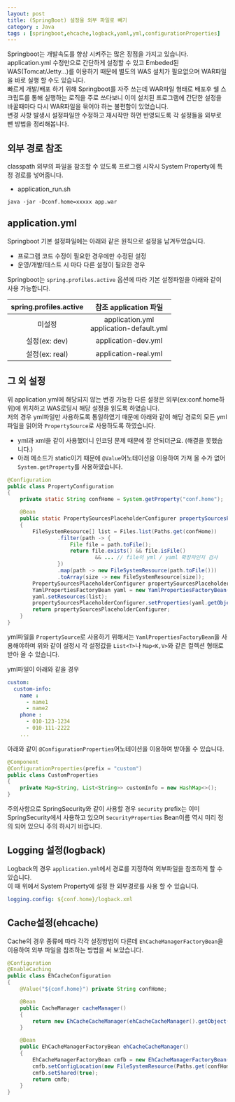 ```yaml
---
layout: post
title: (SpringBoot) 설정을 외부 파일로 빼기
category : Java
tags : [springboot,ehcache,logback,yaml,yml,configurationProperties]
---
```

Springboot는 개발속도를 향상 시켜주는 많은 장점을 가지고 있습니다.     
application.yml 수정만으로 간단하게 설정할 수 있고 Embeded된 WAS(Tomcat/Jetty...)를 이용하기 때문에 별도의 WAS 설치가 필요없으며 WAR파일을 바로 실행 할 수도 있습니다.    
빠르게 개발/배포 하기 위해 Springboot를 자주 쓰는데 WAR파일 형태로 배포후 쉘 스크립트를 통해 실행하는 로직을 주로 쓰다보니 이미 설치된 프로그램에 간단한 설정을 바꿀때마다 다시 WAR파일을 묶어야 하는 불편함이 있었습니다.    
변경 사항 발생시 설정파일만 수정하고 재시작만 하면 반영되도록 각 설정들을 외부로 뺀 방법을 정리해봅니다.   

외부 경로 참조
----
classpath 외부의 파일을 참조할 수 있도록 프로그램 시작시 System Property에 특정 경로를 넣어줍니다.

- application_run.sh
```vi
java -jar -Dconf.home=xxxxx app.war
```

application.yml
----
Springboot 기본 설정파일에는 아래와 같은 원칙으로 설정을 남겨두었습니다.
- 프로그램 코드 수정이 필요한 경우에만 수정된 설정
- 운영/개발/테스트 시 마다 다른 설정이 필요한 경우

Springboot는 `spring.profiles.active` 옵션에 따라 기본 설정파일을 아래와 같이 사용 가능합니다.    

|spring.profiles.active|참조 application 파일|
|:----:|:----:|
|미설정|application.yml<br/>application-default.yml|
|설정(ex: dev)|application-dev.yml|
|설정(ex: real)|application-real.yml|   

그 외 설정
----
위 application.yml에 해당되지 않는 변경 가능한 다른 설정은 외부(ex:conf.home하위)에 위치하고 WAS로딩시 해당 설정을 읽도록 하였습니다.    
저의 경우 yml파일만 사용하도록 통일하였기 때문에 아래와 같이 해당 경로의 모든 yml파일을 읽어와 `PropertySource`로 사용하도록 하였습니다.    

- yml과 xml을 같이 사용했더니 인코딩 문제 때문에 잘 안되더군요. (해결을 못했습니다.)     
- 아래 메소드가 static이기 때문에 `@Value`어노테이션을 이용하여 가져 올 수가 없어 `System.getProperty`를 사용하였습니다.

```java
@Configuration
public class PropertyConfiguration
{
    private static String confHome = System.getProperty("conf.home");

    @Bean
    public static PropertySourcesPlaceholderConfigurer propertySourcesPlaceholderConfigurer() throws IOException
    {
        FileSystemResource[] list = Files.list(Paths.get(confHome))
                .filter(path -> {
                    File file = path.toFile();
                    return file.exists() && file.isFile()
                            && ... // file이 yml / yaml 확장자인지 검사
                })
                .map(path -> new FileSystemResource(path.toFile()))
                .toArray(size -> new FileSystemResource[size]);
        PropertySourcesPlaceholderConfigurer propertySourcesPlaceholderConfigurer = new PropertySourcesPlaceholderConfigurer();
        YamlPropertiesFactoryBean yaml = new YamlPropertiesFactoryBean();
        yaml.setResources(list);
        propertySourcesPlaceholderConfigurer.setProperties(yaml.getObject());
        return propertySourcesPlaceholderConfigurer;
    }
}
```   

yml파일을 `PropertySource`로 사용하기 위해서는 `YamlPropertiesFactoryBean`을 사용해야하며 위와 같이 설정시 각 설정값을 `List<T>`나 `Map<K,V>`와 같은 컬렉션 형태로 받아 올 수 있습니다.

yml파일이 아래와 같을 경우     

```yaml
custom:
  custom-info:
    name :
      - name1
      - name2
    phone :
      - 010-123-1234
      - 010-111-2222
    ...
```

아래와 같이 `@ConfigurationProperties`어노테이션을 이용하여 받아올 수 있습니다.

```java
@Component
@ConfigurationProperties(prefix = "custom")
public class CustomProperties
{
    private Map<String, List<String>> customInfo = new HashMap<>();
}
```

주의사항으로 SpringSecurity와 같이 사용할 경우 `security` prefix는 이미 SpringSecurity에서 사용하고 있으며 `SecurityProperties` Bean이름 역시 미리 정의 되어 있으니 주의 하시기 바랍니다.    

Logging 설정(logback)
----
Logback의 경우 `application.yml`에서 경로를 지정하여 외부파일을 참조하게 할 수 있습니다.   
이 때 위에서 System Property에 설정 한 외부경로를 사용 할 수 있습니다.   

```yaml
logging.config: ${conf.home}/logback.xml
```

Cache설정(ehcache)
----
Cache의 경우 종류에 따라 각각 설정방법이 다른데 `EhCacheManagerFactoryBean`을 이용하여 외부 파일을 참조하는 방법을 써 보았습니다.

```java
@Configuration
@EnableCaching
public class EhCacheConfiguration
{
    @Value("${conf.home}") private String confHome;

    @Bean
    public CacheManager cacheManager()
    {
        return new EhCacheCacheManager(ehCacheCacheManager().getObject());
    }

    @Bean
    public EhCacheManagerFactoryBean ehCacheCacheManager()
    {
        EhCacheManagerFactoryBean cmfb = new EhCacheManagerFactoryBean();
        cmfb.setConfigLocation(new FileSystemResource(Paths.get(confHome + "/ehcache.xml").toFile()));
        cmfb.setShared(true);
        return cmfb;
    }
}
```
